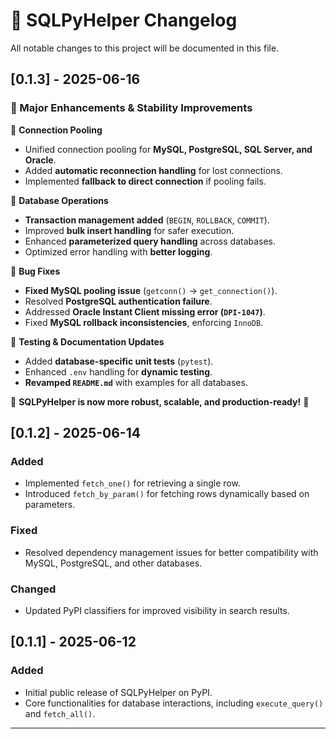 # 📜 SQLPyHelper Changelog

All notable changes to this project will be documented in this file.

## [0.1.3] - 2025-06-16  
### **🚀 Major Enhancements & Stability Improvements**  
🔹 **Connection Pooling**  
- Unified connection pooling for **MySQL, PostgreSQL, SQL Server, and Oracle**.  
- Added **automatic reconnection handling** for lost connections.  
- Implemented **fallback to direct connection** if pooling fails.  

🔹 **Database Operations**  
- **Transaction management added** (`BEGIN`, `ROLLBACK`, `COMMIT`).  
- Improved **bulk insert handling** for safer execution.  
- Enhanced **parameterized query handling** across databases.  
- Optimized error handling with **better logging**.  

🔹 **Bug Fixes**  
- **Fixed MySQL pooling issue** (`getconn()` → `get_connection()`).  
- Resolved **PostgreSQL authentication failure**.  
- Addressed **Oracle Instant Client missing error (`DPI-1047`)**.  
- Fixed **MySQL rollback inconsistencies**, enforcing `InnoDB`.  

🔹 **Testing & Documentation Updates**  
- Added **database-specific unit tests** (`pytest`).  
- Enhanced `.env` handling for **dynamic testing**.  
- **Revamped `README.md`** with examples for all databases.  

🚀 **SQLPyHelper is now more robust, scalable, and production-ready!** 🎯 

## [0.1.2] - 2025-06-14  
### Added  
- Implemented `fetch_one()` for retrieving a single row.  
- Introduced `fetch_by_param()` for fetching rows dynamically based on parameters.  

### Fixed  
- Resolved dependency management issues for better compatibility with MySQL, PostgreSQL, and other databases.  

### Changed  
- Updated PyPI classifiers for improved visibility in search results.  

## [0.1.1] - 2025-06-12  
### Added  
- Initial public release of SQLPyHelper on PyPI.  
- Core functionalities for database interactions, including `execute_query()` and `fetch_all()`.  

---